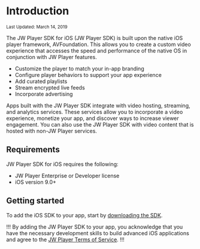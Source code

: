 # Introduction

<sup>Last Updated: March 14, 2019</sup>

The JW Player SDK for iOS (JW Player SDK) is built upon the native iOS player framework, AVFoundation. This allows you to create a custom video experience that accesses the speed and performance of the native OS in conjunction with JW Player features.

- Customize the player to match your in-app branding
- Configure player behaviors to support your app experience
- Add curated playlists
- Stream encrypted live feeds
- Incorporate advertising

Apps built with the JW Player SDK integrate with video hosting, streaming, and analytics services. These services allow you to incorporate a video experience, monetize your app, and discover ways to increase viewer engagement. You can also use the JW Player SDK with video content that is hosted with non-JW Player services.

## Requirements

JW Player SDK for iOS requires the following:
- JW Player Enterprise or Developer license
- iOS version 9.0+

## Getting started

To add the iOS SDK to your app, start by [downloading the SDK](../getting-started/download-the-sdk).

!!!
By adding the JW Player SDK to your app, you acknowledge that you have the necessary development skills to build advanced iOS applications and agree to the [JW Player Terms of Service](https://www.jwplayer.com/tos/).
!!!
